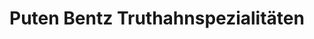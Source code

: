 ---
title: "Puten Bentz Truthahnspezialitäten"
url: /kirchardt/puten-bentz-truthahnspezialitaeten/
shop: Metzgerei
---